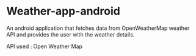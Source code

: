 # Weather-app-android

An android application that fetches data from OpenWeatherMap weather API and provides the user with the weather details. 

API used : Open Weather Map

